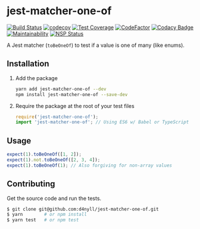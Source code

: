 # jest-matcher-one-of

[![Build Status](https://travis-ci.org/d4nyll/jest-matcher-one-of.svg?branch=master)](https://travis-ci.org/d4nyll/jest-matcher-one-of) [![codecov](https://codecov.io/gh/d4nyll/jest-matcher-one-of/branch/master/graph/badge.svg)](https://codecov.io/gh/d4nyll/jest-matcher-one-of) [![Test Coverage](https://api.codeclimate.com/v1/badges/d301a1416e9ef124382f/test_coverage)](https://codeclimate.com/github/d4nyll/jest-matcher-one-of/test_coverage) [![CodeFactor](https://www.codefactor.io/repository/github/d4nyll/jest-matcher-one-of/badge)](https://www.codefactor.io/repository/github/d4nyll/jest-matcher-one-of) [![Codacy Badge](https://api.codacy.com/project/badge/Grade/9ab3b405ea4c4c9297759dce2cea8e10)](https://www.codacy.com/app/d4nyll/jest-matcher-one-of?utm_source=github.com&amp;utm_medium=referral&amp;utm_content=d4nyll/jest-matcher-one-of&amp;utm_campaign=Badge_Grade) [![Maintainability](https://api.codeclimate.com/v1/badges/d301a1416e9ef124382f/maintainability)](https://codeclimate.com/github/d4nyll/jest-matcher-one-of/maintainability) [![NSP Status](https://nodesecurity.io/orgs/d4nyll/projects/9b001bfb-9e74-451f-bc48-18e6bbbc8ff5/badge)](https://nodesecurity.io/orgs/d4nyll/projects/9b001bfb-9e74-451f-bc48-18e6bbbc8ff5)

A Jest matcher (`toBeOneOf`) to test if a value is one of many (like enums).

## Installation

1. Add the package

    ```sh
    yarn add jest-matcher-one-of --dev
    npm install jest-matcher-one-of --save-dev
    ```

2. Require the package at the root of your test files

    ```js
    require('jest-matcher-one-of');
    import 'jest-matcher-one-of'; // Using ES6 w/ Babel or TypeScript
    ```

## Usage

```js
expect(1).toBeOneOf([1, 2]);
expect(1).not.toBeOneOf([2, 3, 4]);
expect(1).toBeOneOf(1); // Also forgiving for non-array values
```

## Contributing

Get the source code and run the tests.

```sh
$ git clone git@github.com:d4nyll/jest-matcher-one-of.git
$ yarn        # or npm install
$ yarn test   # or npm test
```

